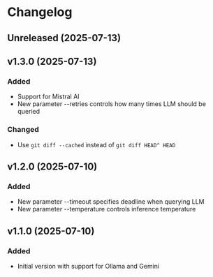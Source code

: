 # Changelog

## Unreleased (2025-07-13)

## v1.3.0 (2025-07-13)

### Added

- Support for Mistral AI
- New parameter --retries controls how many times LLM should be queried

### Changed

- Use `git diff --cached` instead of `git diff HEAD^ HEAD`

## v1.2.0 (2025-07-10)

### Added

- New parameter --timeout specifies deadline when querying LLM
- New parameter --temperature controls inference temperature

## v1.1.0 (2025-07-10)

### Added

- Initial version with support for Ollama and Gemini
